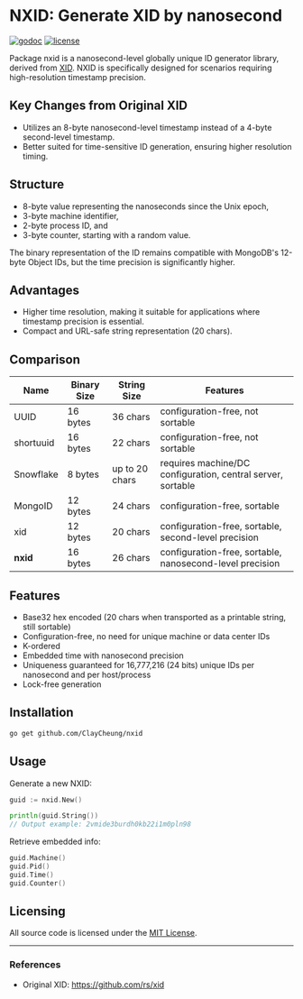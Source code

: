 # NXID: Generate XID by nanosecond

[![godoc](http://img.shields.io/badge/godoc-reference-blue.svg?style=flat)](https://godoc.org/github.com/ClayCheung/nxid) [![license](http://img.shields.io/badge/license-MIT-red.svg?style=flat)](https://raw.githubusercontent.com/ClayCheung/nxid/master/LICENSE)

Package nxid is a nanosecond-level globally unique ID generator library, derived from [XID](https://github.com/rs/xid). NXID is specifically designed for scenarios requiring high-resolution timestamp precision.

## Key Changes from Original XID

- Utilizes an 8-byte nanosecond-level timestamp instead of a 4-byte second-level timestamp.
- Better suited for time-sensitive ID generation, ensuring higher resolution timing.

## Structure

- 8-byte value representing the nanoseconds since the Unix epoch,
- 3-byte machine identifier,
- 2-byte process ID, and
- 3-byte counter, starting with a random value.

The binary representation of the ID remains compatible with MongoDB's 12-byte Object IDs, but the time precision is significantly higher.

## Advantages

- Higher time resolution, making it suitable for applications where timestamp precision is essential.
- Compact and URL-safe string representation (20 chars).

## Comparison

| Name          | Binary Size | String Size    | Features
|---------------|-------------|----------------|----------------
| UUID          | 16 bytes    | 36 chars       | configuration-free, not sortable
| shortuuid     | 16 bytes    | 22 chars       | configuration-free, not sortable
| Snowflake     | 8 bytes     | up to 20 chars | requires machine/DC configuration, central server, sortable
| MongoID       | 12 bytes    | 24 chars       | configuration-free, sortable
| xid           | 12 bytes    | 20 chars       | configuration-free, sortable, second-level precision
| **nxid**      | 16 bytes    | 26 chars       | configuration-free, sortable, nanosecond-level precision

## Features

- Base32 hex encoded (20 chars when transported as a printable string, still sortable)
- Configuration-free, no need for unique machine or data center IDs
- K-ordered
- Embedded time with nanosecond precision
- Uniqueness guaranteed for 16,777,216 (24 bits) unique IDs per nanosecond and per host/process
- Lock-free generation

## Installation

```bash
go get github.com/ClayCheung/nxid
```

## Usage

Generate a new NXID:

```go
guid := nxid.New()

println(guid.String())
// Output example: 2vmide3burdh0kb22i1m0pln98
```

Retrieve embedded info:

```go
guid.Machine()
guid.Pid()
guid.Time()
guid.Counter()
```

## Licensing

All source code is licensed under the [MIT License](https://raw.github.com/ClayCheung/nxid/master/LICENSE).

---

### References

- Original XID: https://github.com/rs/xid